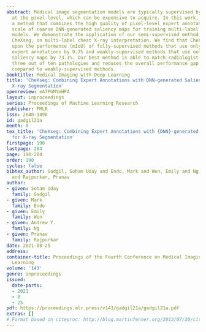 ```yaml
---
abstract: Medical image segmentation models are typically supervised by expert annotations
  at the pixel-level, which can be expensive to acquire. In this work, we propose
  a method that combines the high quality of pixel-level expert annotations with the
  scale of coarse DNN-generated saliency maps for training multi-label semantic segmentation
  models. We demonstrate the application of our semi-supervised method, which we call
  CheXseg, on multi-label chest X-ray interpretation. We find that CheXseg improves
  upon the performance (mIoU) of fully-supervised methods that use only pixel-level
  expert annotations by 9.7% and weakly-supervised methods that use only DNN-generated
  saliency maps by 73.1%. Our best method is able to match radiologist agreement on
  three out of ten pathologies and reduces the overall performance gap by 57.2% as
  compared to weakly-supervised methods.
booktitle: Medical Imaging with Deep Learning
title: 'CheXseg: Combining Expert Annotations with DNN-generated Saliency Maps for
  X-ray Segmentation'
openreview: eA7PGMYmHFA
layout: inproceedings
series: Proceedings of Machine Learning Research
publisher: PMLR
issn: 2640-3498
id: gadgil21a
month: 0
tex_title: 'CheXseg: Combining Expert Annotations with {DNN}-generated Saliency Maps
  for X-ray Segmentation'
firstpage: 190
lastpage: 204
page: 190-204
order: 190
cycles: false
bibtex_author: Gadgil, Soham Uday and Endo, Mark and Wen, Emily and Ng, Andrew Y.
  and Rajpurkar, Pranav
author:
- given: Soham Uday
  family: Gadgil
- given: Mark
  family: Endo
- given: Emily
  family: Wen
- given: Andrew Y.
  family: Ng
- given: Pranav
  family: Rajpurkar
date: 2021-08-25
address:
container-title: Proceedings of the Fourth Conference on Medical Imaging with Deep
  Learning
volume: '143'
genre: inproceedings
issued:
  date-parts:
  - 2021
  - 8
  - 25
pdf: https://proceedings.mlr.press/v143/gadgil21a/gadgil21a.pdf
extras: []
# Format based on citeproc: http://blog.martinfenner.org/2013/07/30/citeproc-yaml-for-bibliographies/
---
```

